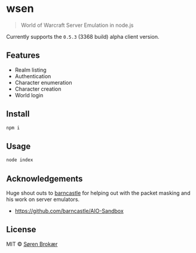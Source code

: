 # wsen

> World of Warcraft Server Emulation in node.js

Currently supports the `0.5.3` (3368 build) alpha client version.

## Features

- Realm listing
- Authentication
- Character enumeration
- Character creation
- World login

## Install

```sh
npm i
```

## Usage

```sh
node index
```

## Acknowledgements

Huge shout outs to [barncastle](https://github.com/barncastle) for helping out with the packet masking and his work on server emulators.

- https://github.com/barncastle/AIO-Sandbox

## License

MIT © [Søren Brokær](http://srn.io) 
